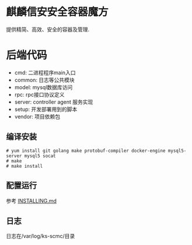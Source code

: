 # 麒麟信安安全容器魔方

提供精简、高效、安全的容器及管理.

# 后端代码

- cmd: 二进程程序main入口
- common: 日志等公共模块
- model: mysql数据库访问
- rpc: rpc接口协议定义
- server: controller agent 服务实现
- setup: 开发部署用到的脚本
- vendor: 项目依赖包


## 编译安装

```
# yum install git golang make protobuf-compiler docker-engine mysql5-server mysql5 socat
# make
# make install
```

## 配置运行

参考 [INSTALLING.md](./INSTALLING.md)

## 日志

日志在/var/log/ks-scmc/目录


